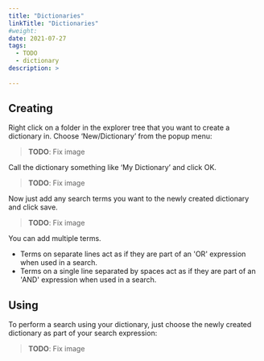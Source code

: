 ```yaml
---
title: "Dictionaries"
linkTitle: "Dictionaries"
#weight:
date: 2021-07-27
tags:
  - TODO
  - dictionary
description: >
  
---
```


## Creating
Right click on a folder in the explorer tree that you want to create a dictionary in. Choose ‘New/Dictionary’ from the popup menu:

> **TODO**: Fix image

Call the dictionary something like ‘My Dictionary’ and click OK.

> **TODO**: Fix image

Now just add any search terms you want to the newly created dictionary and click save.

> **TODO**: Fix image

You can add multiple terms.

* Terms on separate lines act as if they are part of an 'OR' expression when used in a search.
* Terms on a single line separated by spaces act as if they are part of an 'AND' expression when used in a search.

## Using
To perform a search using your dictionary, just choose the newly created dictionary as part of your search expression:

> **TODO**: Fix image
